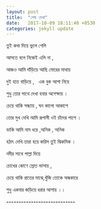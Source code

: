 ```yaml
---
layout: post
title:  "শেষ দেখা"
date:   2017-10-09 18:11:40 +0530
categories: jekyll update
---
```

তুই কথা দিয়ে ভুলে গেলি

আসতে বলে নিজেই এলি না ,

আজও আমি দাঁড়িয়ে আছি মোরের মাথায়

দুই হাত বাড়িয়ে ,
 
এক বুক আশা নিয়ে

শুধু তোর সাথে দেখা হবার অপেক্ষায় । 

চেয়ে থাকি সন্ধ্যায় , ঘন কালো আকাশে 

তোর মুখ দেখি আমি রূপালী ওই চাঁদের পাশে ।

ডাকি আমি নাম ধরে ,অনিক , অনিক

হঠাৎ দেখি তারা হয়ে করিস তুই ঝিকমিক ।

নদীর সাথে পাল্লা দিয়ে 

চোখের কোণে স্রোত ভাসায় , 

চেয়ে থাকি রাতের মাঝে,খুঁজি তোকে অন্ধকারে

শুধু একবার জড়িয়ে ধরার আশায় ।।

************----------------------------************
